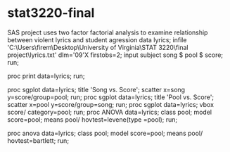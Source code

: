 # stat3220-final
SAS project uses two factor factorial analysis to examine relationship between violent lyrics and student agression
data lyrics;
infile 'C:\Users\firem\Desktop\University of Virginia\STAT 3220\final project\lyrics.txt'
dlm='09'X firstobs=2;
input subject song $ pool $ score;
run;

proc print data=lyrics;
run;

proc sgplot data=lyrics;
title 'Song vs. Score';
scatter x=song y=score/group=pool;
run;
proc sgplot data=lyrics;
title 'Pool vs. Score';
scatter x=pool y=score/group=song;
run;
proc sgplot data=lyrics;
vbox score/ category=pool;
run;
proc ANOVA data=lyrics;
class pool;
model score=pool;
means pool/ hovtest=levene(type =pool);
run;

proc anova data=lyrics;
class pool;
model score=pool;
means pool/ hovtest=bartlett;
run;
